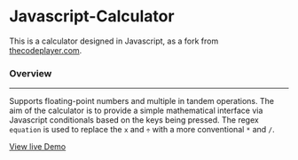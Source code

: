 # Javascript-Calculator
This is a calculator designed in Javascript, as a fork from [thecodeplayer.com](http://thecodeplayer.com/walkthrough/javascript-css3-calculator). 

### Overview
___
Supports floating-point numbers and multiple in tandem operations. 
The aim of the calculator is to provide a simple mathematical interface via Javascript conditionals based on the keys being pressed.
The regex ```
equation ``` is used to replace the ```x``` and ```÷``` with a more conventional ```*``` and ```/```.

[View live Demo](https://cdn.rawgit.com/sambgordon/Javascript-Calculator/master/index.html)
